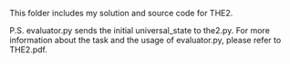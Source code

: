 This folder includes my solution and source code for THE2. 

P.S. evaluator.py sends the initial universal_state to the2.py. For more information about the task and the usage of evaluator.py, please refer to THE2.pdf. 
